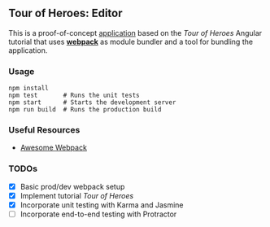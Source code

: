 Tour of Heroes: Editor
----------------------

This is a proof-of-concept [application](https://angular.io/docs/ts/latest/tutorial) based on the _Tour of Heroes_ Angular tutorial that uses [**webpack**](https://webpack.github.io) as module bundler and a tool for bundling the application.


### Usage

```
npm install
npm test       # Runs the unit tests
npm start      # Starts the development server
npm run build  # Runs the production build
```


### Useful Resources

* [Awesome Webpack](https://github.com/d3viant0ne/awesome-webpack)


### TODOs

- [x] Basic prod/dev webpack setup
- [x] Implement tutorial _Tour of Heroes_
- [x] Incorporate unit testing with Karma and Jasmine
- [ ] Incorporate end-to-end testing with Protractor
